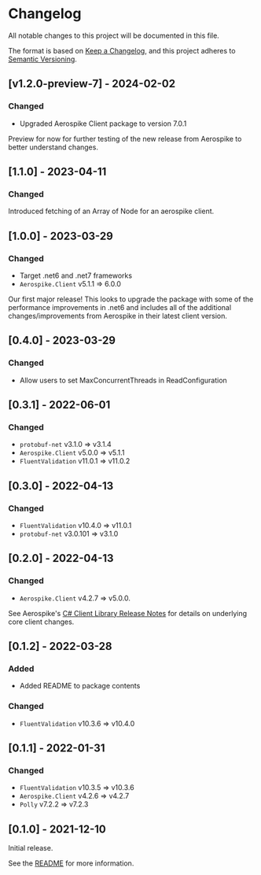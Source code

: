 # Changelog

All notable changes to this project will be documented in this file.

The format is based on [Keep a Changelog](https://keepachangelog.com/en/1.0.0/),
and this project adheres to [Semantic Versioning](https://semver.org/spec/v2.0.0.html).

## [v1.2.0-preview-7] - 2024-02-02

### Changed

- Upgraded Aerospike Client package to version 7.0.1

Preview for now for further testing of the new release from Aerospike to better understand changes.

## [1.1.0] - 2023-04-11

### Changed

Introduced fetching of an Array of Node for an aerospike client.

## [1.0.0] - 2023-03-29

### Changed

- Target .net6 and .net7 frameworks
- `Aerospike.Client` v5.1.1 => 6.0.0

Our first major release!  This looks to upgrade the package with some of the performance improvements in .net6 and
includes all of the additional changes/improvements from Aerospike in their latest client version.

## [0.4.0] - 2023-03-29

### Changed

- Allow users to set MaxConcurrentThreads in ReadConfiguration

## [0.3.1] - 2022-06-01

### Changed

- `protobuf-net` v3.1.0 => v3.1.4
- `Aerospike.Client` v5.0.0 => v5.1.1
- `FluentValidation` v11.0.1 => v11.0.2

## [0.3.0] - 2022-04-13

### Changed

- `FluentValidation` v10.4.0 => v11.0.1
- `protobuf-net` v3.0.101 => v3.1.0

## [0.2.0] - 2022-04-13

### Changed

- `Aerospike.Client` v4.2.7 => v5.0.0.

See Aerospike's [C# Client Library Release Notes](https://download.aerospike.com/download/client/csharp/notes.html#5.0.0) for details on underlying core client changes.

## [0.1.2] - 2022-03-28

### Added

- Added README to package contents

### Changed

- `FluentValidation` v10.3.6 => v10.4.0

## [0.1.1] - 2022-01-31

### Changed

- `FluentValidation` v10.3.5 => v10.3.6
- `Aerospike.Client` v4.2.6 => v4.2.7
- `Polly` v7.2.2 => v7.2.3

## [0.1.0] - 2021-12-10

Initial release.

See the [README](https://github.com/wayfair-incubator/AeroSharp/blob/main/README.md) for more information.
